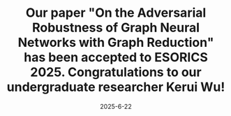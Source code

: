 ---
title: 'Our paper "On the Adversarial Robustness of Graph Neural Networks with Graph Reduction" has been accepted to ESORICS 2025. Congratulations to our undergraduate researcher Kerui Wu!'
date: 2025-6-22
---